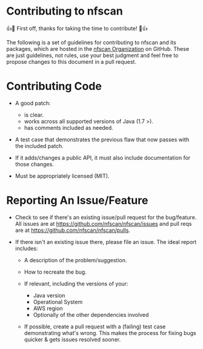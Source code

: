 # Contributing to nfscan

:+1::tada: First off, thanks for taking the time to contribute! :tada::+1:

The following is a set of guidelines for contributing to nfscan and its packages,
which are hosted in the [nfscan Organization](https://github.com/nfscan) on GitHub.
These are just guidelines, not rules, use your best judgment and feel free to
propose changes to this document in a pull request.

Contributing Code
=================

* A good patch:

  * is clear.
  * works across all supported versions of Java (1.7 >).
  * has comments included as needed.

* A test case that demonstrates the previous flaw that now passes
  with the included patch.
* If it adds/changes a public API, it must also include documentation
  for those changes.
* Must be appropriately licensed (MIT).


Reporting An Issue/Feature
==========================

* Check to see if there's an existing issue/pull request for the
  bug/feature. All issues are at https://github.com/nfscan/nfscan/issues
  and pull reqs are at https://github.com/nfscan/nfscan/pulls.
* If there isn't an existing issue there, please file an issue. The ideal
  report includes:

  * A description of the problem/suggestion.
  * How to recreate the bug.
  * If relevant, including the versions of your:

    * Java version
    * Operational System
    * AWS region
    * Optionally of the other dependencies involved

  * If possible, create a pull request with a (failing) test case demonstrating
    what's wrong. This makes the process for fixing bugs quicker & gets issues
    resolved sooner.
